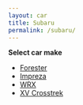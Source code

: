 ```yaml
---
layout: car
title: Subaru
permalink: /subaru/
---
```

**Select car make**

- [Forester](/subaru/forester/)
- [Impreza](/subaru/impreza/)
- [WRX](/subaru/wrx/)
- [XV Crosstrek](/subaru/xv-crosstrek/)
